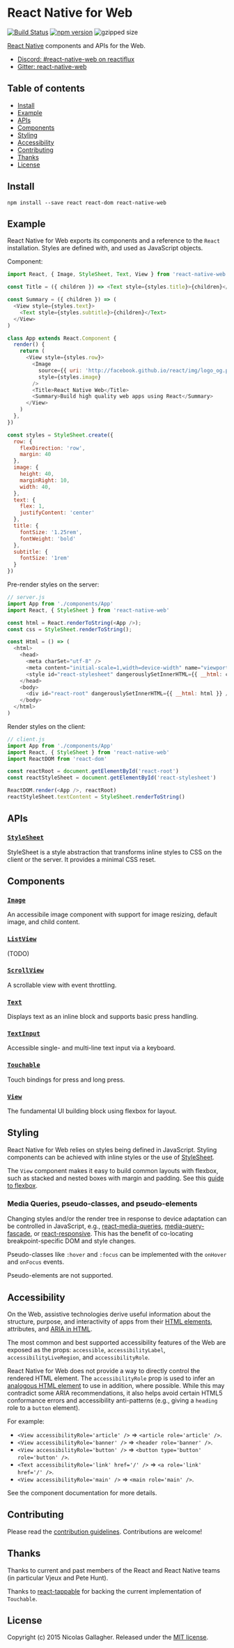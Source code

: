 # React Native for Web

[![Build Status][travis-image]][travis-url]
[![npm version][npm-image]][npm-url]
![gzipped size](https://img.shields.io/badge/gzipped-~18.6k-blue.svg)

[React Native][react-native-url] components and APIs for the Web.

* [Discord: #react-native-web on reactiflux][discord-url]
* [Gitter: react-native-web][gitter-url]

## Table of contents

* [Install](#install)
* [Example](#example)
* [APIs](#apis)
* [Components](#components)
* [Styling](#styling)
* [Accessibility](#accessibility)
* [Contributing](#contributing)
* [Thanks](#thanks)
* [License](#license)

## Install

```
npm install --save react react-dom react-native-web
```

## Example

React Native for Web exports its components and a reference to the `React`
installation. Styles are defined with, and used as JavaScript objects.

Component:

```js
import React, { Image, StyleSheet, Text, View } from 'react-native-web'

const Title = ({ children }) => <Text style={styles.title}>{children}</Text>

const Summary = ({ children }) => (
  <View style={styles.text}>
    <Text style={styles.subtitle}>{children}</Text>
  </View>
)

class App extends React.Component {
  render() {
    return (
      <View style={styles.row}>
        <Image
          source={{ uri: 'http://facebook.github.io/react/img/logo_og.png' }}
          style={styles.image}
        />
        <Title>React Native Web</Title>
        <Summary>Build high quality web apps using React</Summary>
      </View>
    )
  },
})

const styles = StyleSheet.create({
  row: {
    flexDirection: 'row',
    margin: 40
  },
  image: {
    height: 40,
    marginRight: 10,
    width: 40,
  },
  text: {
    flex: 1,
    justifyContent: 'center'
  },
  title: {
    fontSize: '1.25rem',
    fontWeight: 'bold'
  },
  subtitle: {
    fontSize: '1rem'
  }
})
```

Pre-render styles on the server:

```js
// server.js
import App from './components/App'
import React, { StyleSheet } from 'react-native-web'

const html = React.renderToString(<App />);
const css = StyleSheet.renderToString();

const Html = () => (
  <html>
    <head>
      <meta charSet="utf-8" />
      <meta content="initial-scale=1,width=device-width" name="viewport" />
      <style id="react-stylesheet" dangerouslySetInnerHTML={{ __html: css } />
    </head>
    <body>
      <div id="react-root" dangerouslySetInnerHTML={{ __html: html }} />
    </body>
  </html>
)
```

Render styles on the client:

```js
// client.js
import App from './components/App'
import React, { StyleSheet } from 'react-native-web'
import ReactDOM from 'react-dom'

const reactRoot = document.getElementById('react-root')
const reactStyleSheet = document.getElementById('react-stylesheet')

ReactDOM.render(<App />, reactRoot)
reactStyleSheet.textContent = StyleSheet.renderToString()
```

## APIs

### [`StyleSheet`](docs/apis/StyleSheet.md)

StyleSheet is a style abstraction that transforms inline styles to CSS on the
client or the server. It provides a minimal CSS reset.

## Components

### [`Image`](docs/components/Image.md)

An accessibile image component with support for image resizing, default image,
and child content.

### [`ListView`](docs/components/ListView.md)

(TODO)

### [`ScrollView`](docs/components/ScrollView.md)

A scrollable view with event throttling.

### [`Text`](docs/components/Text.md)

Displays text as an inline block and supports basic press handling.

### [`TextInput`](docs/components/TextInput.md)

Accessible single- and multi-line text input via a keyboard.

### [`Touchable`](docs/components/Touchable.md)

Touch bindings for press and long press.

### [`View`](docs/components/View.md)

The fundamental UI building block using flexbox for layout.

## Styling

React Native for Web relies on styles being defined in JavaScript. Styling
components can be achieved with inline styles or the use of
[StyleSheet](docs/apis/StyleSheet.md).

The `View` component makes it easy to build common layouts with flexbox, such
as stacked and nested boxes with margin and padding. See this [guide to
flexbox][flexbox-guide-url].

### Media Queries, pseudo-classes, and pseudo-elements


Changing styles and/or the render tree in response to device adaptation can be
controlled in JavaScript, e.g.,
[react-media-queries](https://github.com/bloodyowl/react-media-queries),
[media-query-fascade](https://github.com/tanem/media-query-facade), or
[react-responsive](https://github.com/contra/react-responsive). This has the
benefit of co-locating breakpoint-specific DOM and style changes.

Pseudo-classes like `:hover` and `:focus` can be implemented with the `onHover`
and `onFocus` events.

Pseudo-elements are not supported.

## Accessibility

On the Web, assistive technologies derive useful information about the
structure, purpose, and interactivity of apps from their [HTML
elements][html-accessibility-url], attributes, and [ARIA in
HTML][aria-in-html-url].

The most common and best supported accessibility features of the Web are
exposed as the props: `accessible`, `accessibilityLabel`,
`accessibilityLiveRegion`, and `accessibilityRole`.

React Native for Web does not provide a way to directly control the rendered
HTML element. The `accessibilityRole` prop is used to infer an [analogous HTML
element][html-aria-url] to use in addition, where possible. While this may
contradict some ARIA recommendations, it also helps avoid certain HTML5
conformance errors and accessibility anti-patterns (e.g., giving a `heading`
role to a `button` element).

For example:

* `<View accessibilityRole='article' />` => `<article role='article' />`.
* `<View accessibilityRole='banner' />` => `<header role='banner' />`.
* `<View accessibilityRole='button' />` => `<button type='button' role='button' />`.
* `<Text accessibilityRole='link' href='/' />` => `<a role='link' href='/' />`.
* `<View accessibilityRole='main' />` => `<main role='main' />`.

See the component documentation for more details.

## Contributing

Please read the [contribution guidelines][contributing-url]. Contributions are
welcome!

## Thanks

Thanks to current and past members of the React and React Native teams (in
particular Vjeux and Pete Hunt).

Thanks to [react-tappable](https://github.com/JedWatson/react-tappable) for
backing the current implementation of `Touchable`.

## License

Copyright (c) 2015 Nicolas Gallagher. Released under the [MIT
license](http://www.opensource.org/licenses/mit-license.php).

[aria-in-html-url]: https://w3c.github.io/aria-in-html/
[contributing-url]: https://github.com/necolas/react-native-web/blob/master/CONTRIBUTING.md
[discord-url]: http://join.reactiflux.com
[flexbox-guide-url]: https://css-tricks.com/snippets/css/a-guide-to-flexbox/
[gitter-url]: https://gitter.im/necolas/react-native-web
[html-accessibility-url]: http://www.html5accessibility.com/
[html-aria-url]: http://www.w3.org/TR/html-aria/
[npm-image]: https://badge.fury.io/js/react-native-web.svg
[npm-url]: https://npmjs.org/package/react-native-web
[react-native-url]: https://facebook.github.io/react-native/
[travis-image]: https://travis-ci.org/necolas/react-native-web.svg?branch=master
[travis-url]: https://travis-ci.org/necolas/react-native-web
